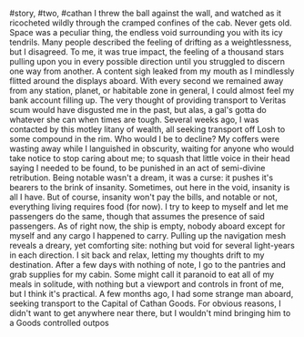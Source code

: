 #story, #two, #cathan
I threw the ball against the wall, and watched as it ricocheted wildly through the cramped confines of the cab. Never gets old. Space was a peculiar thing, the endless void surrounding you with its icy tendrils. Many people described the feeling of drifting as a weightlessness, but I disagreed. To me, it was true impact, the feeling of a thousand stars pulling upon you in every possible direction until you struggled to discern one way from another.  A content sigh leaked from my mouth as I mindlessly flitted around the displays aboard. With every second we remained away from any station, planet, or habitable zone in general, I could almost feel my bank account filling up. The very thought of providing transport to Veritas scum would have disgusted me in the past, but alas, a gal's gotta do whatever she can when times are tough. Several weeks ago, I was contacted by this motley litany of wealth, all seeking transport off Losh to some compound in the rim. Who would I be to decline? My coffers were wasting away while I languished in obscurity, waiting for anyone who would take notice to stop caring about me; to squash that little voice in their head saying I needed to be found, to be punished in an act of semi-divine retribution. Being notable wasn't a dream, it was a curse: it pushes it's bearers to the brink of insanity. Sometimes, out here in the void, insanity is all I have.
But of course, insanity won't pay the bills, and notable or not, everything living requires food (for now). I try to keep to myself and let me passengers do the same, though that assumes the presence of said passengers. As of right now, the ship is empty, nobody aboard except for myself and any cargo I happened to carry. Pulling up the navigation mesh reveals a dreary, yet comforting site: nothing but void for several light-years in each direction. I sit back and relax, letting my thoughts drift to my destination.
After a few days with nothing of note, I go to the pantries and grab supplies for my cabin. Some might call it paranoid to eat all of my meals in solitude, with nothing but a viewport and controls in front of me, but I think it's practical. A few months ago, I had some strange man aboard, seeking transport to the Capital of Cathan Goods. For obvious reasons, I didn't want to get anywhere near there, but I wouldn't mind bringing him to a Goods controlled outpos
